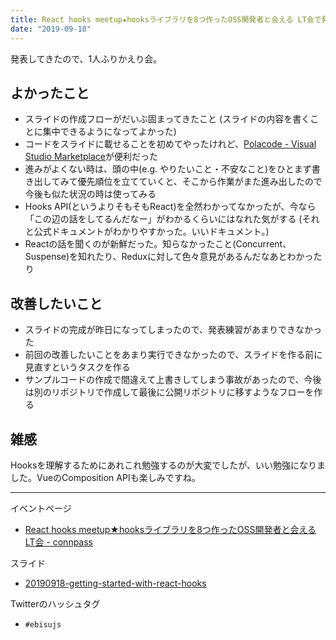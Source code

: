 ```yaml
---
title: React hooks meetup★hooksライブラリを8つ作ったOSS開発者と会える LT会で発表してきた
date: "2019-09-18"
---
```


発表してきたので、1人ふりかえり会。

## よかったこと
- スライドの作成フローがだいぶ固まってきたこと (スライドの内容を書くことに集中できるようになってよかった)
- コードをスライドに載せることを初めてやったけれど、[Polacode - Visual Studio Marketplace](https://marketplace.visualstudio.com/items?itemName=pnp.polacode)が便利だった
- 進みがよくない時は、頭の中(e.g. やりたいこと・不安なこと)をひとまず書き出してみて優先順位を立てていくと、そこから作業がまた進み出したので今後も似た状況の時は使ってみる
- Hooks API(というよりそもそもReact)を全然わかってなかったが、今なら「この辺の話をしてるんだなー」がわかるくらいにはなれた気がする (それと公式ドキュメントがわかりやすかった。いいドキュメント。)
- Reactの話を聞くのが新鮮だった。知らなかったこと(Concurrent、Suspense)を知れたり、Reduxに対して色々意見があるんだなあとわかったり

## 改善したいこと
- スライドの完成が昨日になってしまったので、発表練習があまりできなかった
- 前回の改善したいことをあまり実行できなかったので、スライドを作る前に見直すというタスクを作る
- サンプルコードの作成で間違えて上書きしてしまう事故があったので、今後は別のリポジトリで作成して最後に公開リポジトリに移すようなフローを作る

## 雑感
Hooksを理解するためにあれこれ勉強するのが大変でしたが、いい勉強になりました。VueのComposition APIも楽しみですね。

---

イベントページ
- [React hooks meetup★hooksライブラリを8つ作ったOSS開発者と会える LT会 - connpass](https://ebisu-js.connpass.com/event/143373/)

スライド
- [20190918-getting-started-with-react-hooks](https://yinm.github.io/slides/20190918-getting-started-with-react-hooks/#slide=1)

Twitterのハッシュタグ
- `#ebisujs`
